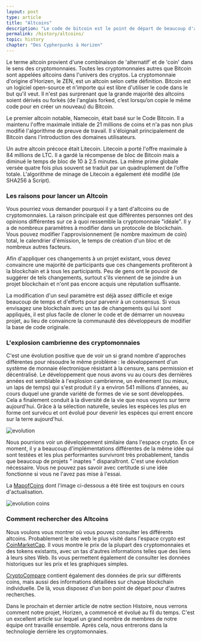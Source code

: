 ```yaml
---
layout: post
type: article
title: "Altcoins"
description: "Le code de bitcoin est le point de départ de beaucoup d'autres cryptomonnaies. Ces monnaies alternatives sont apellées Altcoins."
permalink: /history/altcoins/
topic: history
chapter: "Des Cypherpunks à Horizen"
---
```


Le terme altcoin provient d'une combinaison de 'alternatif' et de 'coin' dans le sens des cryptomonnaies. Toutes les cryptomonnaies autres que Bitcoin sont appelées altcoins dans l'univers des cryptos. La cryptomonnaie d'origine d'Horizen, le ZEN, est un altcoin selon cette définition. Bitcoin est un logiciel open-source et n'importe qui est libre d'utiliser le code dans le but qu'il veut. Il n'est pas surprenant que la grande majorité des altcoins soient dérivés ou forkés (de l'anglais forked, c’est lorsqu’on copie le même code pour en créer un nouveau) du Bitcoin.

Le premier altcoin notable, Namecoin, était basé sur le Code Bitcoin. Il a maintenu l'offre maximale initiale de 21 millions de coins et n'a pas non plus modifié l'algorithme de preuve de travail. Il s'éloignait principalement de Bitcoin dans l'introduction des domaines utilisateurs.

Un autre altcoin précoce était Litecoin. Litecoin a porté l'offre maximale à 84 millions de LTC. Il a gardé la récompense de bloc de Bitcoin mais a diminué le temps de bloc de 10 à 2.5 minutes. La même prime globale versée quatre fois plus souvent se traduit par un quadruplement de l'offre totale. L'algorithme de minage de Litecoin a également été modifié (de SHA256 à Script).

### Les raisons pour lancer un Altcoin

Vous pourriez vous demander pourquoi il y a tant d'altcoins ou de cryptomonnaies. La raison principale est que différentes personnes ont des opinions différentes sur ce à quoi ressemble la cryptomonnaie "idéale". Il y a de nombreux paramètres à modifier dans un protocole de blockchain. Vous pouvez modifier l'approvisionnement (le nombre maximum de coin) total, le calendrier d'émission, le temps de création d'un bloc et de nombreux autres facteurs.

Afin d'appliquer ces changements à un projet existant, vous devez convaincre une majorité de participants que ces changements profiteront à la blockchain et à tous les participants. Peu de gens ont le pouvoir de suggérer de tels changements, surtout s'ils viennent de se joindre à un projet blockchain et n'ont pas encore acquis une réputation suffisante.

La modification d'un seul paramètre est déjà assez difficile et exige beaucoup de temps et d'efforts pour parvenir à un consensus. Si vous envisagez une blockchain avec un tas de changements qui lui sont appliqués, il est plus facile de cloner le code et de démarrer un nouveau projet, au lieu de convaincre la communauté des développeurs de modifier la base de code originale.

### L'explosion cambrienne des cryptomonnaies

C'est une évolution positive que de voir un si grand nombre d'approches différentes pour résoudre le même problème : le développement d'un système de monnaie électronique résistant à la censure, sans permission et décentralisé. Le développement que nous avons vu au cours des dernières années est semblable à l'explosion cambrienne, un événement (ou mieux, un laps de temps) qui s'est produit il y a environ 541 millions d'années, au cours duquel une grande variété de formes de vie se sont développées. Cela a finalement conduit à la diversité de la vie que nous voyons sur terre aujourd'hui. Grâce à la sélection naturelle, seules les espèces les plus en forme ont survécu et ont évolué pour devenir les espèces qui errent encore sur la terre aujourd'hui.

![evolution]({{site.baseurl_root}}/assets/post_files/history/altcoins/HA1.3.1_evolution.png)

Nous pourrions voir un développement similaire dans l'espace crypto. En ce moment, il y a beaucoup d'implémentations différentes de la même idée qui sont testées et les plus performantes survivront très probablement, tandis que beaucoup de projets " inaptes " disparaîtront. C'est une évolution nécessaire. Vous ne pouvez pas savoir avec certitude si une idée fonctionne si vous ne l'avez pas mise à l'essai.

La [MapofCoins](https://mapofcoins.com/bitcoin) dont l'image ci-dessous a été tirée est toujours en cours d'actualisation.

![evolution coins]({{site.baseurl_root}}/assets/post_files/history/altcoins/HA1.3.2_evolution_coins.png)

### Comment rechercher des Altcoins

Nous voulons vous montrer où vous pouvez consulter les différents altcoins. Probablement le site web le plus visité dans l'espace crypto est [CoinMarketCap](https://coinmarketcap.com/). Il vous montre le prix de la plupart des cryptomonnaies et des tokens existants, avec un tas d'autres informations telles que des liens à leurs sites Web. Ils vous permettent également de consulter les données historiques sur les prix et les graphiques simples.

[CryptoCompare](https://www.cryptocompare.com/) contient également des données de prix sur différents coins, mais aussi des informations détaillées sur chaque blockchain individuelle. De là, vous disposez d'un bon point de départ pour d'autres recherches.

Dans le prochain et dernier article de notre section Histoire, nous verrons comment notre projet, Horizen, a commencé et évolué au fil du temps. C'est un excellent article sur lequel un grand nombre de membres de notre équipe ont travaillé ensemble. Après cela, nous entrerons dans la technologie derrière les cryptomonnaies.

